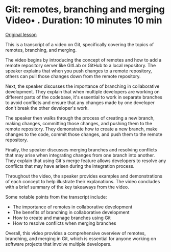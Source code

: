 # Git: remotes, branching and merging Video• . Duration: 10 minutes 10 min

[Original lesson](https://www.coursera.org/learn/uol-web-development/lecture/cIT2T/git-remotes-branching-and-merging)

This is a transcript of a video on Git, specifically covering the topics of remotes, branching, and merging.

The video begins by introducing the concept of remotes and how to add a remote repository server like GitLab or GitHub to a local repository. The speaker explains that when you push changes to a remote repository, others can pull those changes down from the remote repository.

Next, the speaker discusses the importance of branching in collaborative development. They explain that when multiple developers are working on different parts of the codebase, it's essential to work in separate branches to avoid conflicts and ensure that any changes made by one developer don't break the other developer's work.

The speaker then walks through the process of creating a new branch, making changes, committing those changes, and pushing them to the remote repository. They demonstrate how to create a new branch, make changes to the code, commit those changes, and push them to the remote repository.

Finally, the speaker discusses merging branches and resolving conflicts that may arise when integrating changes from one branch into another. They explain that using Git's merge feature allows developers to resolve any conflicts that may have arisen during the integration process.

Throughout the video, the speaker provides examples and demonstrations of each concept to help illustrate their explanations. The video concludes with a brief summary of the key takeaways from the video.

Some notable points from the transcript include:

* The importance of remotes in collaborative development
* The benefits of branching in collaborative development
* How to create and manage branches using Git
* How to resolve conflicts when merging branches

Overall, this video provides a comprehensive overview of remotes, branching, and merging in Git, which is essential for anyone working on software projects that involve multiple developers.

